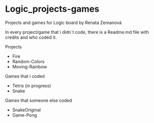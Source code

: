 # Logic_projects-games
Projects and games for Logic board by Renata Zemanová

In every project/game that i didn´t code, there is a Readme.md file with credits and who coded it.

Projects
  - Fire
  - Random-Colors
  - Moving-Rainbow

Games that i coded
  - Tetris (in progress)
  - Snake

Games that someone else coded
  - SnakeOriginal
  - Game-Pong
